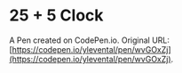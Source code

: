 # 25 + 5 Clock

A Pen created on CodePen.io. Original URL: [https://codepen.io/ylevental/pen/wvGOxZj](https://codepen.io/ylevental/pen/wvGOxZj).


